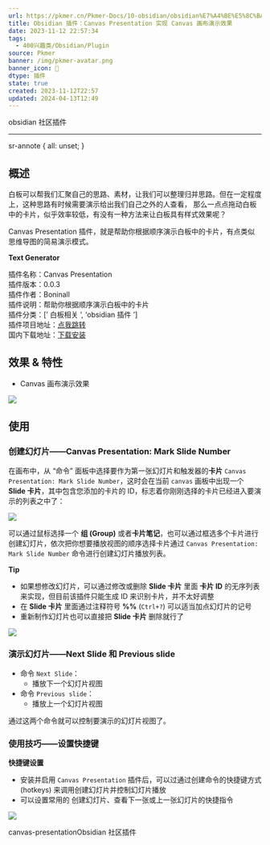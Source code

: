 ```yaml
---
url: https://pkmer.cn/Pkmer-Docs/10-obsidian/obsidian%E7%A4%BE%E5%8C%BA%E6%8F%92%E4%BB%B6/canvas-presentation/
title: Obsidian 插件：Canvas Presentation 实现 Canvas 画布演示效果
date: 2023-11-12 22:57:34
tags:
  - 400兴趣类/Obsidian/Plugin
source: Pkmer
banner: /img/pkmer-avatar.png
banner_icon: 🔖
dtype: 插件
state: true
created: 2023-11-12T22:57
updated: 2024-04-13T12:49
---
```

<div class="menu-toggle"> <SidebarToggle client:idle ></SidebarToggle> </div>
	
obsidian 社区插件

* * *

sr-annote { all: unset; }

## 概述

白板可以帮我们汇聚自己的思路、素材，让我们可以整理归并思路。但在一定程度上，这种思路有时候需要演示给出我们自己之外的人查看， 那么一点点拖动白板中的卡片，似乎效率较低，有没有一种方法来让白板具有样式效果呢？

Canvas Presentation 插件，就是帮助你根据顺序演示白板中的卡片，有点类似思维导图的简易演示模式。

**Text Generator**

插件名称：Canvas Presentation  
插件版本：0.0.3  
插件作者：Boninall  
插件说明：帮助你根据顺序演示白板中的卡片  
插件分类：[’ 白板相关 ’, ‘obsidian 插件 ’]  
插件项目地址：[点我跳转](https://github.com/Quorafind/Obsidian-Canvas-Presentation)  
国内下载地址：[下载安装](https://pkmer.cn/products/plugin/pluginMarket/?canvas-presentation)

## 效果 & 特性

*   Canvas 画布演示效果

![](https://cdn.pkmer.cn/images/230716%20010511.gif!pkmer)

## 使用

### 创建幻灯片——Canvas Presentation: Mark Slide Number

在画布中，从 “命令” 面板中选择要作为第一张幻灯片和触发器的**卡片** `Canvas Presentation: Mark Slide Number`，这时会在当前 `canvas` 画板中出现一个 **Slide 卡片**，其中包含您添加的卡片的 ID，标志着你刚刚选择的卡片已经进入要演示的列表之中了：

![](https://cdn.pkmer.cn/images/Pasted%20image%2020230716001921.png!pkmer)

可以通过鼠标选择一个 **组 (Group)** 或者**卡片笔记**，也可以通过框选多个卡片进行创建幻灯片，依次把你想要播放视图的顺序选择卡片通过 `Canvas Presentation: Mark Slide Number` 命令进行创建幻灯片播放列表。

**Tip**

*   如果想修改幻灯片，可以通过修改或删除 **Slide 卡片** 里面 **卡片 ID** 的无序列表来实现，但目前该插件只能生成 ID 来识别卡片，并不太好调整
*   在 **Slide 卡片** 里面通过注释符号 **%%** (`Ctrl+?`) 可以适当加点幻灯片的记号
*   重新制作幻灯片也可以直接把 **Slide 卡片** 删除就行了

![](https://cdn.pkmer.cn/images/Pasted%20image%2020230716010802.png!pkmer)

### 演示幻灯片——Next Slide 和 Previous slide

*   命令 `Next Slide`：
    *   播放下一个幻灯片视图
*   命令 `Previous slide`：
    *   播放上一个幻灯片视图

通过这两个命令就可以控制要演示的幻灯片视图了。

### 使用技巧——设置快捷键

**快捷键设置**

*   安装并启用 `Canvas Presentation` 插件后，可以过通过创建命令的快捷键方式 (hotkeys) 来调用创建幻灯片并控制幻灯片播放
*   可以设置常用的 创建幻灯片、查看下一张或上一张幻灯片的快捷指令

![](https://cdn.pkmer.cn/images/Pasted%20image%2020230716000927.png!pkmer)

canvas-presentationObsidian 社区插件